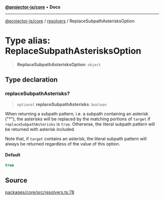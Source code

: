 [**@projector-js/core**](../../README.md) • **Docs**

***

[@projector-js/core](../../README.md) / [resolvers](../README.md) / ReplaceSubpathAsterisksOption

# Type alias: ReplaceSubpathAsterisksOption

> **ReplaceSubpathAsterisksOption**: `object`

## Type declaration

### replaceSubpathAsterisks?

> `optional` **replaceSubpathAsterisks**: `boolean`

When returning a subpath pattern, i.e. a subpath containing an asterisk
("*"), the asterisks will be replaced by the matching portions of `target` if
`replaceSubpathAsterisks` is `true`. Otherwise, the literal subpath pattern
will be returned with asterisk included.

Note that, if `target` contains an asterisk, the literal subpath pattern
will always be returned regardless of the value of this option.

#### Default

```ts
true
```

## Source

[packages/core/src/resolvers.ts:78](https://github.com/Xunnamius/projector/blob/eaae74353ca5b35a9a0ca3db8a554376fec1dd9b/packages/core/src/resolvers.ts#L78)
